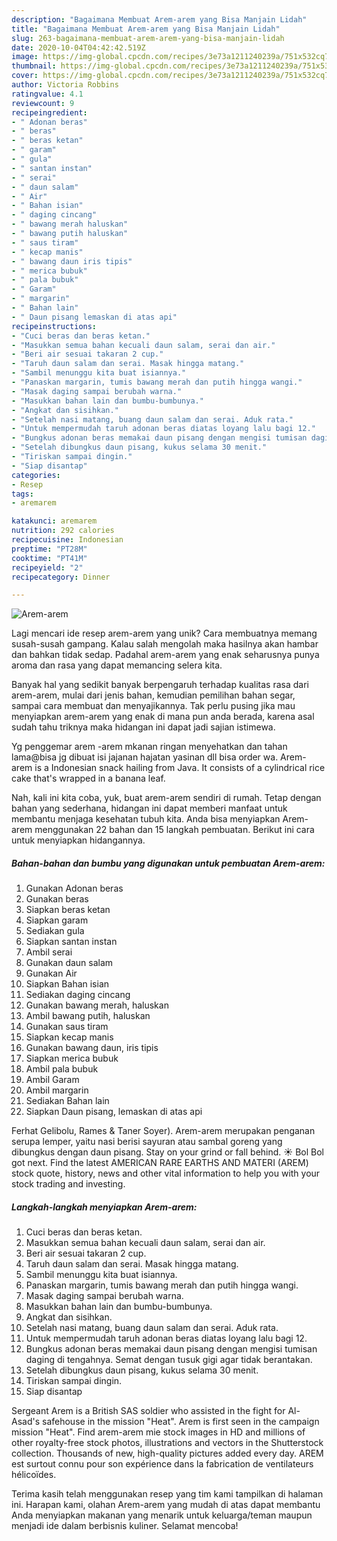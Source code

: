 ```yaml
---
description: "Bagaimana Membuat Arem-arem yang Bisa Manjain Lidah"
title: "Bagaimana Membuat Arem-arem yang Bisa Manjain Lidah"
slug: 263-bagaimana-membuat-arem-arem-yang-bisa-manjain-lidah
date: 2020-10-04T04:42:42.519Z
image: https://img-global.cpcdn.com/recipes/3e73a1211240239a/751x532cq70/arem-arem-foto-resep-utama.jpg
thumbnail: https://img-global.cpcdn.com/recipes/3e73a1211240239a/751x532cq70/arem-arem-foto-resep-utama.jpg
cover: https://img-global.cpcdn.com/recipes/3e73a1211240239a/751x532cq70/arem-arem-foto-resep-utama.jpg
author: Victoria Robbins
ratingvalue: 4.1
reviewcount: 9
recipeingredient:
- " Adonan beras"
- " beras"
- " beras ketan"
- " garam"
- " gula"
- " santan instan"
- " serai"
- " daun salam"
- " Air"
- " Bahan isian"
- " daging cincang"
- " bawang merah haluskan"
- " bawang putih haluskan"
- " saus tiram"
- " kecap manis"
- " bawang daun iris tipis"
- " merica bubuk"
- " pala bubuk"
- " Garam"
- " margarin"
- " Bahan lain"
- " Daun pisang lemaskan di atas api"
recipeinstructions:
- "Cuci beras dan beras ketan."
- "Masukkan semua bahan kecuali daun salam, serai dan air."
- "Beri air sesuai takaran 2 cup."
- "Taruh daun salam dan serai. Masak hingga matang."
- "Sambil menunggu kita buat isiannya."
- "Panaskan margarin, tumis bawang merah dan putih hingga wangi."
- "Masak daging sampai berubah warna."
- "Masukkan bahan lain dan bumbu-bumbunya."
- "Angkat dan sisihkan."
- "Setelah nasi matang, buang daun salam dan serai. Aduk rata."
- "Untuk mempermudah taruh adonan beras diatas loyang lalu bagi 12."
- "Bungkus adonan beras memakai daun pisang dengan mengisi tumisan daging di tengahnya. Semat dengan tusuk gigi agar tidak berantakan."
- "Setelah dibungkus daun pisang, kukus selama 30 menit."
- "Tiriskan sampai dingin."
- "Siap disantap"
categories:
- Resep
tags:
- aremarem

katakunci: aremarem 
nutrition: 292 calories
recipecuisine: Indonesian
preptime: "PT28M"
cooktime: "PT41M"
recipeyield: "2"
recipecategory: Dinner

---
```



![Arem-arem](https://img-global.cpcdn.com/recipes/3e73a1211240239a/751x532cq70/arem-arem-foto-resep-utama.jpg)

Lagi mencari ide resep arem-arem yang unik? Cara membuatnya memang susah-susah gampang. Kalau salah mengolah maka hasilnya akan hambar dan bahkan tidak sedap. Padahal arem-arem yang enak seharusnya punya aroma dan rasa yang dapat memancing selera kita.

Banyak hal yang sedikit banyak berpengaruh terhadap kualitas rasa dari arem-arem, mulai dari jenis bahan, kemudian pemilihan bahan segar, sampai cara membuat dan menyajikannya. Tak perlu pusing jika mau menyiapkan arem-arem yang enak di mana pun anda berada, karena asal sudah tahu triknya maka hidangan ini dapat jadi sajian istimewa.

Yg penggemar arem -arem mkanan ringan menyehatkan dan tahan lama@bisa jg dibuat isi jajanan hajatan yasinan dll bisa order wa. Arem-arem is a Indonesian snack hailing from Java. It consists of a cylindrical rice cake that&#39;s wrapped in a banana leaf.


Nah, kali ini kita coba, yuk, buat arem-arem sendiri di rumah. Tetap dengan bahan yang sederhana, hidangan ini dapat memberi manfaat untuk membantu menjaga kesehatan tubuh kita. Anda bisa menyiapkan Arem-arem menggunakan 22 bahan dan 15 langkah pembuatan. Berikut ini cara untuk menyiapkan hidangannya.

<!--inarticleads1-->

##### Bahan-bahan dan bumbu yang digunakan untuk pembuatan Arem-arem:

1. Gunakan  Adonan beras
1. Gunakan  beras
1. Siapkan  beras ketan
1. Siapkan  garam
1. Sediakan  gula
1. Siapkan  santan instan
1. Ambil  serai
1. Gunakan  daun salam
1. Gunakan  Air
1. Siapkan  Bahan isian
1. Sediakan  daging cincang
1. Gunakan  bawang merah, haluskan
1. Ambil  bawang putih, haluskan
1. Gunakan  saus tiram
1. Siapkan  kecap manis
1. Gunakan  bawang daun, iris tipis
1. Siapkan  merica bubuk
1. Ambil  pala bubuk
1. Ambil  Garam
1. Ambil  margarin
1. Sediakan  Bahan lain
1. Siapkan  Daun pisang, lemaskan di atas api


Ferhat Gelibolu, Rames &amp; Taner Soyer). Arem-arem merupakan penganan serupa lemper, yaitu nasi berisi sayuran atau sambal goreng yang dibungkus dengan daun pisang. Stay on your grind or fall behind. ☀️ Bol Bol got next. Find the latest AMERICAN RARE EARTHS AND MATERI (AREM) stock quote, history, news and other vital information to help you with your stock trading and investing. 

<!--inarticleads2-->

##### Langkah-langkah menyiapkan Arem-arem:

1. Cuci beras dan beras ketan.
1. Masukkan semua bahan kecuali daun salam, serai dan air.
1. Beri air sesuai takaran 2 cup.
1. Taruh daun salam dan serai. Masak hingga matang.
1. Sambil menunggu kita buat isiannya.
1. Panaskan margarin, tumis bawang merah dan putih hingga wangi.
1. Masak daging sampai berubah warna.
1. Masukkan bahan lain dan bumbu-bumbunya.
1. Angkat dan sisihkan.
1. Setelah nasi matang, buang daun salam dan serai. Aduk rata.
1. Untuk mempermudah taruh adonan beras diatas loyang lalu bagi 12.
1. Bungkus adonan beras memakai daun pisang dengan mengisi tumisan daging di tengahnya. Semat dengan tusuk gigi agar tidak berantakan.
1. Setelah dibungkus daun pisang, kukus selama 30 menit.
1. Tiriskan sampai dingin.
1. Siap disantap


Sergeant Arem is a British SAS soldier who assisted in the fight for Al-Asad&#39;s safehouse in the mission &#34;Heat&#34;. Arem is first seen in the campaign mission &#34;Heat&#34;. Find arem-arem mie stock images in HD and millions of other royalty-free stock photos, illustrations and vectors in the Shutterstock collection. Thousands of new, high-quality pictures added every day. AREM est surtout connu pour son expérience dans la fabrication de ventilateurs hélicoïdes. 

Terima kasih telah menggunakan resep yang tim kami tampilkan di halaman ini. Harapan kami, olahan Arem-arem yang mudah di atas dapat membantu Anda menyiapkan makanan yang menarik untuk keluarga/teman maupun menjadi ide dalam berbisnis kuliner. Selamat mencoba!
